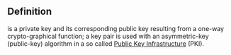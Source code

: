 ## Definition
is a private key and its corresponding public key resulting from a one-way crypto-graphical function; a key pair is used with an asymmetric-key (public-key) algorithm in a so called [Public Key Infrastructure](public-key-infrastructure.md) (PKI).